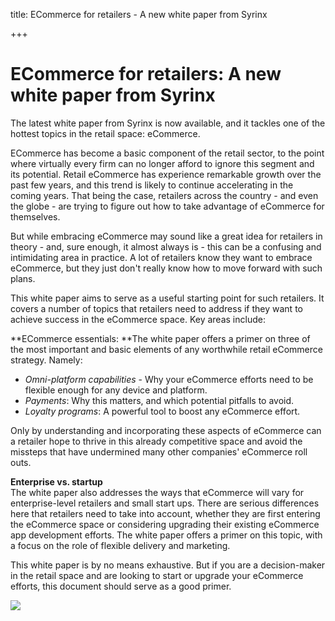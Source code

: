 title: ECommerce for retailers - A new white paper from Syrinx

+++


# ECommerce for retailers: A new white paper from Syrinx

The latest white paper from Syrinx is now available, and it tackles one of the hottest topics in the retail space: eCommerce.

ECommerce has become a basic component of the retail sector, to the point where virtually every firm can no longer afford to ignore this segment and its potential. Retail eCommerce has experience remarkable growth over the past few years, and this trend is likely to continue accelerating in the coming years. That being the case, retailers across the country - and even the globe - are trying to figure out how to take advantage of eCommerce for themselves. 

But while embracing eCommerce may sound like a great idea for retailers in theory - and, sure enough, it almost always is - this can be a confusing and intimidating area in practice. A lot of retailers know they want to embrace eCommerce, but they just don't really know how to move forward with such plans.

This white paper aims to serve as a useful starting point for such retailers. It covers a number of topics that retailers need to address if they want to achieve success in the eCommerce space. Key areas include:

**ECommerce essentials: **The white paper offers a primer on three of the most important and basic elements of any worthwhile retail eCommerce strategy. Namely:

  * _Omni-platform capabilities_ \- Why your eCommerce efforts need to be flexible enough for any device and platform.
  * _Payments_: Why this matters, and which potential pitfalls to avoid.
  * _Loyalty programs_: A powerful tool to boost any eCommerce effort.

Only by understanding and incorporating these aspects of eCommerce can a retailer hope to thrive in this already competitive space and avoid the missteps that have undermined many other companies' eCommerce roll outs.

**Enterprise vs. startup**  
The white paper also addresses the ways that eCommerce will vary for enterprise-level retailers and small start ups. There are serious differences here that retailers need to take into account, whether they are first entering the eCommerce space or considering upgrading their existing eCommerce app development efforts. The white paper offers a primer on this topic, with a focus on the role of flexible delivery and marketing.

This white paper is by no means exhaustive. But if you are a decision-maker in the retail space and are looking to start or upgrade your eCommerce efforts, this document should serve as a good primer. 

![](http://media.syrinx.com/media/06320ed4-4f81-4d18-8d4f-45d509c0f959/img/3340/14120080.jpg)
